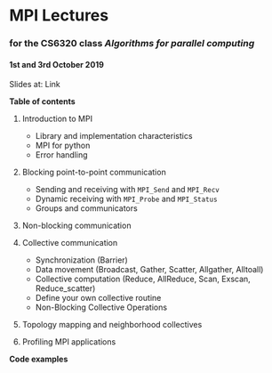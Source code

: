 # MPI Lectures 
### for the CS6320 class *Algorithms for parallel computing*
#### 1st and 3rd October 2019

Slides at: Link

**Table of contents**

1. Introduction to MPI
    - Library and implementation characteristics
    - MPI for python
    - Error handling

2. Blocking point-to-point communication
    - Sending and receiving with `MPI_Send` and `MPI_Recv`
    - Dynamic receiving with `MPI_Probe` and `MPI_Status`
    - Groups and communicators
    
3. Non-blocking communication

4. Collective communication
    - Synchronization (Barrier)
    - Data movement (Broadcast, Gather, Scatter, Allgather, Alltoall)
    - Collective computation (Reduce, AllReduce, Scan, Exscan, Reduce_scatter)
    - Define your own collective routine
    - Non-Blocking Collective Operations
    
5. Topology mapping and neighborhood collectives

6. Profiling MPI applications

**Code examples**

